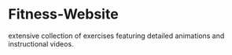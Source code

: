 # Fitness-Website
extensive collection of exercises featuring detailed animations and instructional videos.
